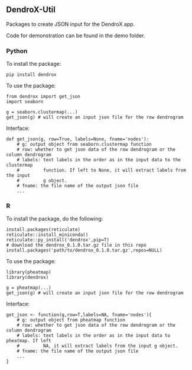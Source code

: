 ## DendroX-Util

Packages to create JSON input for the DendroX app.

Code for demonstration can be found in the demo folder.

### Python
To install the package:
```
pip install dendrox
```
To use the package:
```
from dendrox import get_json
import seaborn

g = seaborn.clustermap(...)
get_json(g) # will create an input json file for the row dendrogram
```
Interface:
```
def get_json(g, row=True, labels=None, fname='nodes'):
    # g: output object from seaborn.clustermap function
    # row: whether to get json data of the row dendrogram or the column dendrogram
    # labels: text labels in the order as in the input data to the clustermap 
    #         function. If left to None, it will extract labels from the input 
    #         g object.
    # fname: the file name of the output json file
    ...
```
### R
To install the package, do the following:
```
install.packages(reticulate)
reticulate::install_miniconda()
reticulate::py_install('dendrox',pip=T)
# download the dendrox_0.1.0.tar.gz file in this repo
install.packages('path/to/dendrox_0.1.0.tar.gz',repos=NULL)
```
To use the package:
```
library(pheatmap)
library(dendrox)

g = pheatmap(...)
get_json(g) # will create an input json file for the row dendrogram
```
Interface:
````
get_json <- function(g,row=T,labels=NA, fname='nodes'){
    # g: output object from pheatmap function
    # row: whether to get json data of the row dendrogram or the column dendrogram
    # labels: text labels in the order as in the input data to pheatmap. If left 
    #         NA, it will extract labels from the input g object.
    # fname: the file name of the output json file
    ...
}